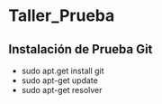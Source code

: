 # Taller_Prueba

## Instalación de Prueba Git

- sudo apt.get install git
- sudo apt-get update
- sudo apt-get resolver
